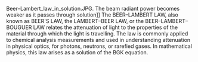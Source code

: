 Beer–Lambert_law_in_solution.JPG. The beam radiant power becomes weaker as it passes through solution]] The BEER–LAMBERT LAW, also known as BEER'S LAW, the LAMBERT–BEER LAW, or the BEER–LAMBERT–BOUGUER LAW relates the attenuation of light to the properties of the material through which the light is travelling. The law is commonly applied to chemical analysis measurements and used in understanding attenuation in physical optics, for photons, neutrons, or rarefied gases. In mathematical physics, this law arises as a solution of the BGK equation.
